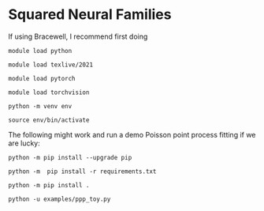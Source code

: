 # Squared Neural Families

If using Bracewell, I recommend first doing

`module load python`

`module load texlive/2021`

`module load pytorch`

`module load torchvision`

`python -m venv env`

`source env/bin/activate`



The following might work and run a demo Poisson point process fitting if we are lucky:

`python -m pip install --upgrade pip`

`python -m  pip install -r requirements.txt`

`python -m pip install .`

`python -u examples/ppp_toy.py`

